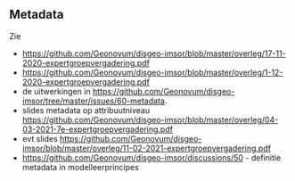 ## Metadata

Zie 
- https://github.com/Geonovum/disgeo-imsor/blob/master/overleg/17-11-2020-expertgroepvergadering.pdf
- https://github.com/Geonovum/disgeo-imsor/blob/master/overleg/1-12-2020-expertgroepvergadering.pdf
- de uitwerkingen in https://github.com/Geonovum/disgeo-imsor/tree/master/issues/60-metadata.
- slides metadata op attribuutniveau https://github.com/Geonovum/disgeo-imsor/blob/master/overleg/04-03-2021-7e-expertgroepvergadering.pdf
- evt slides https://github.com/Geonovum/disgeo-imsor/blob/master/overleg/11-02-2021-expertgroepvergadering.pdf
- https://github.com/Geonovum/disgeo-imsor/discussions/50 - definitie metadata in modelleerprincipes